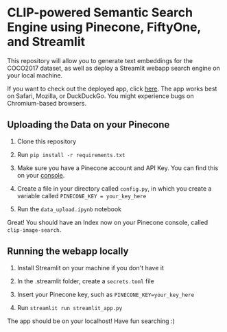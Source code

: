 # CLIP-powered Semantic Search Engine using Pinecone, FiftyOne, and Streamlit

This repository will allow you to generate text embeddings for the COCO2017 dataset, as well as deploy a Streamlit webapp search engine on your local machine. 

If you want to check out the deployed app, click [here](https://clip-search-engine.streamlit.app/). The app works best on Safari, Mozilla, or DuckDuckGo. You might experience bugs on Chromium-based browsers.

## Uploading the Data on your Pinecone
1. Clone this repository

2. Run `pip install -r requirements.txt`

3. Make sure you have a Pinecone account and API Key. You can find this on your [console](https://app.pinecone.io/). 

4. Create a file in your directory called `config.py`, in which you create a variable called `PINECONE_KEY = your_key_here`

5. Run the `data_upload.ipynb` notebook

Great! You should have an Index now on your Pinecone console, called `clip-image-search`.

## Running the webapp locally
1. Install Streamlit on your machine if you don't have it

2. In the .streamlit folder, create a `secrets.toml` file

3. Insert your Pinecone key, such as `PINECONE_KEY=your_key_here`

4. Run `streamlit run streamlit_app.py`

The app should be on your localhost! Have fun searching :)

